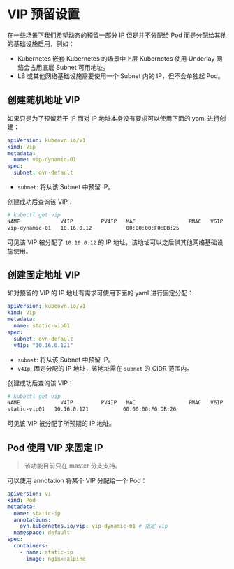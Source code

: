 # VIP 预留设置

在一些场景下我们希望动态的预留一部分 IP 但是并不分配给 Pod 而是分配给其他的基础设施启用，例如：

- Kubernetes 嵌套 Kubernetes 的场景中上层 Kubernetes 使用 Underlay 网络会占用底层 Subnet 可用地址。
- LB 或其他网络基础设施需要使用一个 Subnet 内的 IP，但不会单独起 Pod。

## 创建随机地址 VIP

如果只是为了预留若干 IP 而对 IP 地址本身没有要求可以使用下面的 yaml 进行创建：

```yaml
apiVersion: kubeovn.io/v1
kind: Vip
metadata:
  name: vip-dynamic-01
spec:
  subnet: ovn-default
```

- `subnet`: 将从该 Subnet 中预留 IP。

创建成功后查询该 VIP：

```bash
# kubectl get vip
NAME             V4IP         PV4IP   MAC                 PMAC   V6IP   PV6IP   SUBNET        READY
vip-dynamic-01   10.16.0.12           00:00:00:F0:DB:25                         ovn-default   true
```

可见该 VIP 被分配了 `10.16.0.12` 的 IP 地址，该地址可以之后供其他网络基础设施使用。

## 创建固定地址 VIP

如对预留的 VIP 的 IP 地址有需求可使用下面的 yaml 进行固定分配：

```yaml
apiVersion: kubeovn.io/v1
kind: Vip
metadata:
  name: static-vip01
spec:
  subnet: ovn-default 
  v4Ip: "10.16.0.121"
```

- `subnet`: 将从该 Subnet 中预留 IP。
- `v4Ip`: 固定分配的 IP 地址，该地址需在 `subnet` 的 CIDR 范围内。

创建成功后查询该 VIP：

```bash
# kubectl get vip
NAME             V4IP         PV4IP   MAC                 PMAC   V6IP   PV6IP   SUBNET        READY
static-vip01   10.16.0.121           00:00:00:F0:DB:26                         ovn-default   true
```

可见该 VIP 被分配了所预期的 IP 地址。

## Pod 使用 VIP 来固定 IP

> 该功能目前只在 master 分支支持。

可以使用 annotation 将某个 VIP 分配给一个 Pod：

```yaml
apiVersion: v1
kind: Pod
metadata:
  name: static-ip
  annotations:
    ovn.kubernetes.io/vip: vip-dynamic-01 # 指定 vip
  namespace: default
spec:
  containers:
    - name: static-ip
      image: nginx:alpine
```
